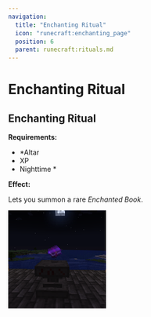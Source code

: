 ```yaml
---
navigation:
  title: "Enchanting Ritual"
  icon: "runecraft:enchanting_page"
  position: 6
  parent: runecraft:rituals.md
---
```


# Enchanting Ritual

## Enchanting Ritual

<ItemImage id="runecraft:enchanting_page" />

**__Requirements:__** 

- *Altar 
- XP 
- Nighttime *

**__Effect:__** 

Lets you summon a rare *Enchanted Book*.




![](enchanting_ritual.png)

